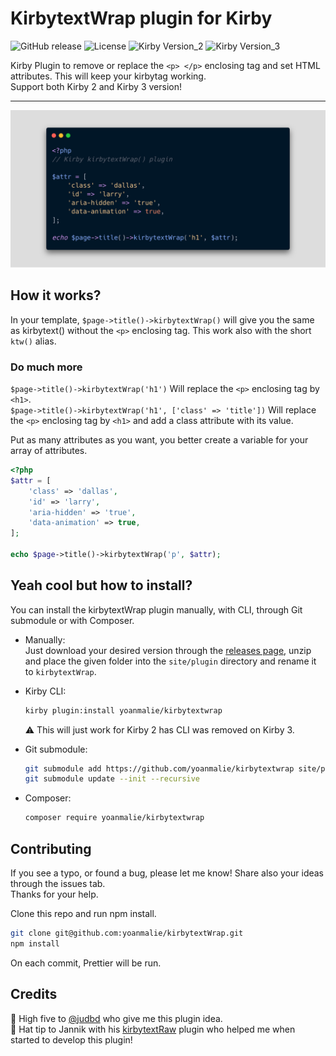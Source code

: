 # KirbytextWrap plugin for Kirby

![GitHub release](https://img.shields.io/github/release/yoanmalie/kirbytextwrap.svg?maxAge=1800) ![License](https://img.shields.io/github/license/mashape/apistatus.svg) ![Kirby Version_2](https://img.shields.io/badge/Kirby-v2-black.svg) ![Kirby Version_3](https://img.shields.io/badge/Kirby-v3-black.svg)

Kirby Plugin to remove or replace the `<p> </p>` enclosing tag and set HTML attributes. This will keep your kirbytag working.  
Support both Kirby 2 and Kirby 3 version!

---

![banner](banner-kirbytextwrap.png)

## How it works?

In your template, `$page->title()->kirbytextWrap()` will give you the same as kirbytext() without the `<p>` enclosing tag. This work also with the short `ktw()` alias.

### Do much more

`$page->title()->kirbytextWrap('h1')` Will replace the `<p>` enclosing tag by `<h1>`.  
`$page->title()->kirbytextWrap('h1', ['class' => 'title'])` Will replace the `<p>` enclosing tag by `<h1>` and add a class attribute with its value.

Put as many attributes as you want, you better create a variable for your array of attributes.

```php
<?php
$attr = [
    'class' => 'dallas',
    'id' => 'larry',
    'aria-hidden' => 'true',
    'data-animation' => true,
];

echo $page->title()->kirbytextWrap('p', $attr);
```

## Yeah cool but how to install?

You can install the kirbytextWrap plugin manually, with CLI, through Git submodule or with Composer.

-   Manually:  
     Just download your desired version through the [releases page](https://github.com/yoanmalie/kirbytextwrap/releases), unzip and place the given folder into the `site/plugin` directory and rename it to `kirbytextWrap`.

-   Kirby CLI:

    ```bash
    kirby plugin:install yoanmalie/kirbytextwrap
    ```

    ⚠️ This will just work for Kirby 2 has CLI was removed on Kirby 3.

-   Git submodule:
    ```bash
    git submodule add https://github.com/yoanmalie/kirbytextwrap site/plugins/kirbytextWrap
    git submodule update --init --recursive
    ```
-   Composer:
    ```bash
    composer require yoanmalie/kirbytextwrap
    ```

## Contributing

If you see a typo, or found a bug, please let me know! Share also your ideas through the issues tab.  
Thanks for your help.

Clone this repo and run npm install.

```bash
git clone git@github.com:yoanmalie/kirbytextWrap.git
npm install
```

On each commit, Prettier will be run.

## Credits

🤚 High five to [@judbd](https://github.com/judbd) who give me this plugin idea.  
🎩 Hat tip to Jannik with his [kirbytextRaw](https://github.com/jbeyerstedt/kirby-plugin-kirbytextRaw) plugin who helped me when started to develop this plugin!

